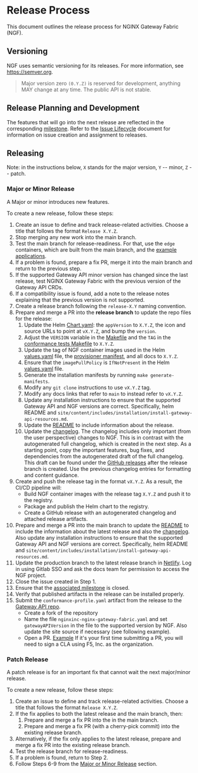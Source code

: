 # Release Process

This document outlines the release process for NGINX Gateway Fabric (NGF).

## Versioning

NGF uses semantic versioning for its releases. For more information, see https://semver.org.

> Major version zero `(0.Y.Z)` is reserved for development, anything MAY change at any time. The public API is not stable.

## Release Planning and Development

The features that will go into the next release are reflected in the
corresponding [milestone](https://github.com/nginxinc/nginx-gateway-fabric/milestones). Refer to
the [Issue Lifecycle](/ISSUE_LIFECYCLE.md) document for information on issue creation and assignment to releases.

## Releasing

Note: in the instructions below, `X` stands for the major version, `Y` -- minor, `Z` -- patch.

### Major or Minor Release

A Major or minor introduces new features.

To create a new release, follow these steps:

1. Create an issue to define and track release-related activities. Choose a title that follows the
   format `Release X.Y.Z`.
2. Stop merging any new work into the main branch.
3. Test the main branch for release-readiness. For that, use the `edge` containers, which are built from the main
   branch, and the [example applications](/examples).
4. If a problem is found, prepare a fix PR, merge it into the main branch and return to the previous step.
5. If the supported Gateway API minor version has changed since the last release, test NGINX Gateway Fabric with the previous version of the Gateway API CRDs.
6. If a compatibility issue is found, add a note to the release notes explaining that the previous version is not supported.
7. Create a release branch following the `release-X.Y` naming convention.
8. Prepare and merge a PR into the **release branch** to update the repo files for the release:
    1. Update the Helm [Chart.yaml](/deploy/helm-chart/Chart.yaml): the `appVersion` to `X.Y.Z`, the icon and source
       URLs to point at `vX.Y.Z`, and bump the `version`.
    2. Adjust the `VERSION` variable in the [Makefile](/Makefile) and the `TAG` in the
       [conformance tests Makefile](/conformance/Makefile) to `X.Y.Z`.
    3. Update the tag of NGF container images used in the Helm [values.yaml](/deploy/helm-chart/values.yaml) file,
       the [provisioner manifest](/conformance/provisioner/provisioner.yaml), and all docs to `X.Y.Z`.
    4. Ensure that the `imagePullPolicy` is `IfNotPresent` in the Helm [values.yaml](/deploy/helm-chart/values.yaml)
       file.
    5. Generate the installation manifests by running `make generate-manifests`.
    6. Modify any `git clone` instructions to use `vX.Y.Z` tag.
    7. Modify any docs links that refer to `main` to instead refer to `vX.Y.Z`.
    8. Update any installation instructions to ensure that the supported Gateway API and NGF versions are correct.
       Specifically, helm README and `site/content/includes/installation/install-gateway-api-resources.md`.
    9. Update the [README](/README.md) to include information about the release.
    10. Update the [changelog](/CHANGELOG.md). The changelog includes only important (from the user perspective)
        changes to NGF. This is in contrast with the autogenerated full changelog, which is created in the next
        step. As a starting point, copy the important features, bug fixes, and dependencies from the autogenerated
        draft of the full changelog. This draft can be found under
        the [GitHub releases](https://github.com/nginxinc/nginx-gateway-fabric/releases) after the release branch is
        created. Use the previous changelog entries for formatting and content guidance.
9. Create and push the release tag in the format `vX.Y.Z`. As a result, the CI/CD pipeline will:
    - Build NGF container images with the release tag `X.Y.Z` and push it to the registry.
    - Package and publish the Helm chart to the registry.
    - Create a GitHub release with an autogenerated changelog and attached release artifacts.
10. Prepare and merge a PR into the main branch to update the [README](/README.md) to include the information about
    the latest release and also the [changelog](/CHANGELOG.md). Also update any installation instructions to ensure
    that the supported Gateway API and NGF versions are correct. Specifically, helm README and `site/content/includes/installation/install-gateway-api-resources.md`.
11. Update the production branch to the latest release branch in [Netlify](https://app.netlify.com/sites/nginx-gateway-fabric/configuration/deploys#branches-and-deploy-contexts). Log in using Gitlab SSO and ask the docs team for permission to access the NGF project.
12. Close the issue created in Step 1.
13. Ensure that the [associated milestone](https://github.com/nginxinc/nginx-gateway-fabric/milestones) is closed.
14. Verify that published artifacts in the release can be installed properly.
15. Submit the `conformance-profile.yaml` artifact from the release to the [Gateway API repo](https://github.com/kubernetes-sigs/gateway-api/tree/main/conformance/reports).
    - Create a fork of the repository
    - Name the file `nginxinc-nginx-gateway-fabric.yaml` and set `gatewayAPIVersion` in the file to the
    supported version by NGF. Also update the site source if necessary (see following example).
    - Open a PR. [Example](https://github.com/kubernetes-sigs/gateway-api/pull/2514)
    If it's your first time submitting a PR, you will need to sign a CLA using F5, Inc. as the organization.

### Patch Release

A patch release is for an important fix that cannot wait the next major/minor release.

To create a new release, follow these steps:

1. Create an issue to define and track release-related activities. Choose a title that follows the
   format `Release X.Y.Z`.
2. If the fix applies to both the latest release and the main branch, then:
    1. Prepare and merge a fix PR into the in the main branch.
    2. Prepare and merge a fix PR (with a cherry-pick commit) into the existing release branch.
3. Alternatively, if the fix only applies to the latest release, prepare and merge a fix PR into the existing release
   branch.
4. Test the release branch for release-readiness.
5. If a problem is found, return to Step 2.
6. Follow Steps 6-9 from the [Major or Minor Release](#major-or-minor-release) section.
